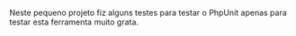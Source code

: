 Neste pequeno projeto fiz alguns testes para testar o PhpUnit apenas para testar esta ferramenta muito grata.
